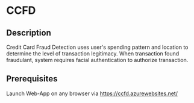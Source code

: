 # CCFD
## Description
Credit Card Fraud Detection uses user's spending pattern and location to determine the level of transaction legitimacy.
When transaction found fraudulant, system requires facial authentication to authorize transaction.
## Prerequisites
Launch Web-App on any browser via https://ccfd.azurewebsites.net/
